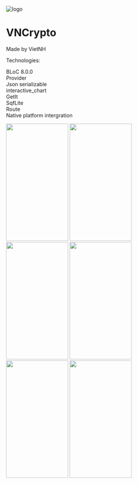 ![logo](https://github.com/VietKFC/CryptoMarket-BLoC/assets/53604984/4a209569-f39b-405a-800c-3446bc8fbe9a)
# VNCrypto
Made by VietNH

Technologies:

BLoC 8.0.0<br />
Provider<br />
Json serializable<br />
interactive_chart<br />
GetIt<br />
SqfLite<br />
Route<br />
Native platform intergration

<p>
  <p align="left">
    <img src="https://github.com/VietKFC/CryptoMarket-BLoC/assets/53604984/c6c19eae-d767-4584-9466-31f551b09150"
 height="320" width="169" />
    <img src="https://github.com/VietKFC/CryptoMarket-BLoC/assets/53604984/75ec72c3-7096-4b04-9281-99b3964e0eb3"
 height="320" width="169" />
    <img src="https://github.com/VietKFC/CryptoMarket-BLoC/assets/53604984/2400c277-3937-45df-a93b-9c63f98c600e"
 height="320" width="169" />
    <img src="https://github.com/VietKFC/CryptoMarket-BLoC/assets/53604984/63de7620-43e2-48f3-88e0-82bee0dcdb8b"
 height="320" width="169" />
    <img src="https://github.com/VietKFC/CryptoMarket-BLoC/assets/53604984/30b8cb1c-1b9f-4c72-88be-a985f4f8fe2e"
 height="320" width="169" />
    <img src="https://github.com/VietKFC/CryptoMarket-BLoC/assets/53604984/80a8b323-c2e2-48a4-a095-679eaa6b0ac8"
 height="320" width="169" />
  </p>
</p>

